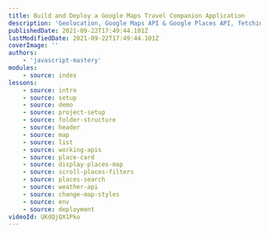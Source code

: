 ```yaml
---
title: Build and Deploy a Google Maps Travel Companion Application
description: 'Geolocation, Google Maps API & Google Places API, fetching API data based on the location, data filtering are just some features that make this Travel Advisor App the best Maps Application that you can currently find on YouTube'
publishedDate: 2021-09-22T17:49:44.101Z
lastModifiedDate: 2021-09-22T17:49:44.101Z
coverImage: ''
authors:
    - 'javascript-mastery'
modules:
    - source: index
lessons:
    - source: intro
    - source: setup
    - source: demo
    - source: project-setup
    - source: folder-structure
    - source: header
    - source: map
    - source: list
    - source: working-apis
    - source: place-card
    - source: display-places-map
    - source: scroll-places-filters
    - source: places-search
    - source: weather-api
    - source: change-map-styles
    - source: env
    - source: deployment
videoId: UKdQjQX1Pko
---
```

